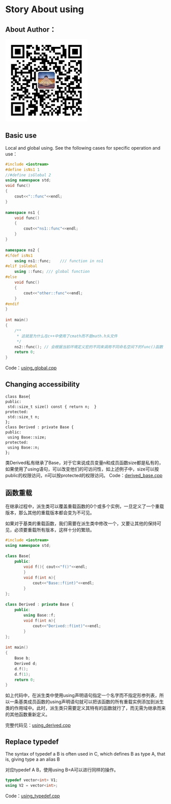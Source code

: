 # Story About using
## About Author：


![](../img/wechat.jpg)

## Basic use

Local and global using. See the following cases for specific operation and use：

```c++
#include <iostream>
#define isNs1 1
//#define isGlobal 2
using namespace std;
void func() 
{
    cout<<"::func"<<endl;
}

namespace ns1 {
    void func()
    {
        cout<<"ns1::func"<<endl; 
    }
}

namespace ns2 {
#ifdef isNs1 
    using ns1::func;    /// function in ns1
#elif isGlobal
    using ::func; /// global function
#else
    void func() 
    {
        cout<<"other::func"<<endl; 
    }
#endif
}

int main() 
{
    /**
     * 这就是为什么在c++中使用了cmath而不是math.h头文件
     */
    ns2::func(); // 会根据当前环境定义宏的不同来调用不同命名空间下的func()函数
    return 0;
}
```
Code：[using_global.cpp](using_global.cpp)
## Changing accessibility

```
class Base{
public:
 std::size_t size() const { return n;  }
protected:
 std::size_t n;
};
class Derived : private Base {
public:
 using Base::size;
protected:
 using Base::n;
};
```

类Derived私有继承了Base，对于它来说成员变量n和成员函数size都是私有的，如果使用了using语句，可以改变他们的可访问性，如上述例子中，size可以按public的权限访问，n可以按protected的权限访问。
Code：[derived_base.cpp](derived_base.cpp)
## 函数重载

在继承过程中，派生类可以覆盖重载函数的0个或多个实例，一旦定义了一个重载版本，那么其他的重载版本都会变为不可见。

如果对于基类的重载函数，我们需要在派生类中修改一个，又要让其他的保持可见，必须要重载所有版本，这样十分的繁琐。

```c++
#include <iostream>
using namespace std;

class Base{
    public:
        void f(){ cout<<"f()"<<endl;
        }
        void f(int n){
            cout<<"Base::f(int)"<<endl;
        }
};

class Derived : private Base {
    public:
        using Base::f;
        void f(int n){
            cout<<"Derived::f(int)"<<endl;
        }
};

int main()
{
    Base b;
    Derived d;
    d.f();
    d.f(1);
    return 0;
}
```
如上代码中，在派生类中使用using声明语句指定一个名字而不指定形参列表，所以一条基类成员函数的using声明语句就可以把该函数的所有重载实例添加到派生类的作用域中。此时，派生类只需要定义其特有的函数就行了，而无需为继承而来的其他函数重新定义。

完整代码见：[using_derived.cpp](using_derived.cpp)
## Replace typedef

The syntax of typedef a B is often used in C, which defines B as type A, that is, giving type a an alias B


对应typedef A B，使用using B=A可以进行同样的操作。

```c++
typedef vector<int> V1; 
using V2 = vector<int>;
```
Code：[using_typedef.cpp](using_typedef.cpp)
